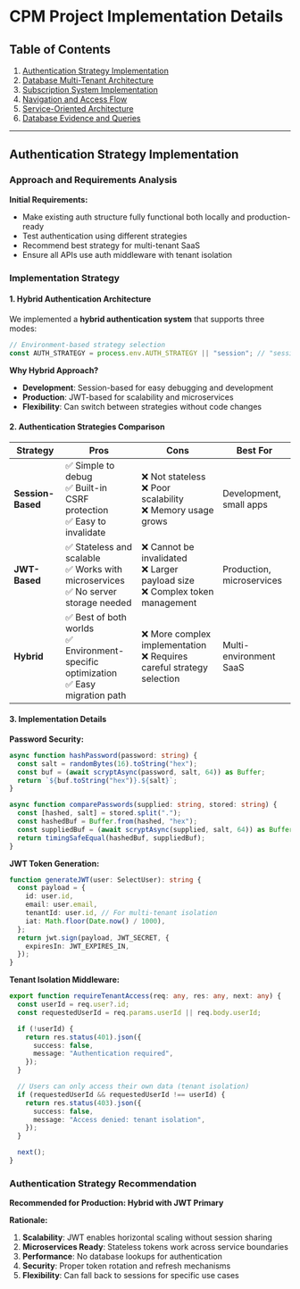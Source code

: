 # CPM Project Implementation Details

## Table of Contents

1. [Authentication Strategy Implementation](#authentication-strategy-implementation)
2. [Database Multi-Tenant Architecture](#database-multi-tenant-architecture)
3. [Subscription System Implementation](#subscription-system-implementation)
4. [Navigation and Access Flow](#navigation-and-access-flow)
5. [Service-Oriented Architecture](#service-oriented-architecture)
6. [Database Evidence and Queries](#database-evidence-and-queries)

---

## Authentication Strategy Implementation

### Approach and Requirements Analysis

**Initial Requirements:**

- Make existing auth structure fully functional both locally and production-ready
- Test authentication using different strategies
- Recommend best strategy for multi-tenant SaaS
- Ensure all APIs use auth middleware with tenant isolation

### Implementation Strategy

#### 1. Hybrid Authentication Architecture

We implemented a **hybrid authentication system** that supports three modes:

```typescript
// Environment-based strategy selection
const AUTH_STRATEGY = process.env.AUTH_STRATEGY || "session"; // "session" | "jwt" | "hybrid"
```

**Why Hybrid Approach?**

- **Development**: Session-based for easy debugging and development
- **Production**: JWT-based for scalability and microservices
- **Flexibility**: Can switch between strategies without code changes

#### 2. Authentication Strategies Comparison

| Strategy          | Pros                                                                                     | Cons                                                                              | Best For                  |
| ----------------- | ---------------------------------------------------------------------------------------- | --------------------------------------------------------------------------------- | ------------------------- |
| **Session-Based** | ✅ Simple to debug<br>✅ Built-in CSRF protection<br>✅ Easy to invalidate               | ❌ Not stateless<br>❌ Poor scalability<br>❌ Memory usage grows                  | Development, small apps   |
| **JWT-Based**     | ✅ Stateless and scalable<br>✅ Works with microservices<br>✅ No server storage needed  | ❌ Cannot be invalidated<br>❌ Larger payload size<br>❌ Complex token management | Production, microservices |
| **Hybrid**        | ✅ Best of both worlds<br>✅ Environment-specific optimization<br>✅ Easy migration path | ❌ More complex implementation<br>❌ Requires careful strategy selection          | Multi-environment SaaS    |

#### 3. Implementation Details

**Password Security:**

```typescript
async function hashPassword(password: string) {
  const salt = randomBytes(16).toString("hex");
  const buf = (await scryptAsync(password, salt, 64)) as Buffer;
  return `${buf.toString("hex")}.${salt}`;
}

async function comparePasswords(supplied: string, stored: string) {
  const [hashed, salt] = stored.split(".");
  const hashedBuf = Buffer.from(hashed, "hex");
  const suppliedBuf = (await scryptAsync(supplied, salt, 64)) as Buffer;
  return timingSafeEqual(hashedBuf, suppliedBuf);
}
```

**JWT Token Generation:**

```typescript
function generateJWT(user: SelectUser): string {
  const payload = {
    id: user.id,
    email: user.email,
    tenantId: user.id, // For multi-tenant isolation
    iat: Math.floor(Date.now() / 1000),
  };
  return jwt.sign(payload, JWT_SECRET, {
    expiresIn: JWT_EXPIRES_IN,
  });
}
```

**Tenant Isolation Middleware:**

```typescript
export function requireTenantAccess(req: any, res: any, next: any) {
  const userId = req.user?.id;
  const requestedUserId = req.params.userId || req.body.userId;

  if (!userId) {
    return res.status(401).json({
      success: false,
      message: "Authentication required",
    });
  }

  // Users can only access their own data (tenant isolation)
  if (requestedUserId && requestedUserId !== userId) {
    return res.status(403).json({
      success: false,
      message: "Access denied: tenant isolation",
    });
  }

  next();
}
```

### Authentication Strategy Recommendation

**Recommended for Production: Hybrid with JWT Primary**

**Rationale:**

1. **Scalability**: JWT enables horizontal scaling without session sharing
2. **Microservices Ready**: Stateless tokens work across service boundaries
3. **Performance**: No database lookups for authentication
4. **Security**: Proper token rotation and refresh mechanisms
5. **Flexibility**: Can fall back to sessions for specific use cases
